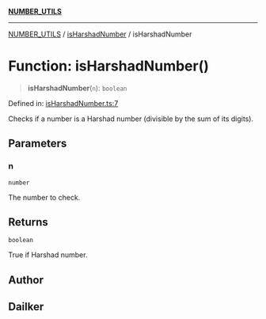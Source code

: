 [**NUMBER_UTILS**](../../README.md)

***

[NUMBER_UTILS](../../README.md) / [isHarshadNumber](../README.md) / isHarshadNumber

# Function: isHarshadNumber()

> **isHarshadNumber**(`n`): `boolean`

Defined in: [isHarshadNumber.ts:7](https://github.com/dailker/everyutil/blob/b7f22b082046077d9fa17a48e94d4c255288033b/src/number/isHarshadNumber.ts#L7)

Checks if a number is a Harshad number (divisible by the sum of its digits).

## Parameters

### n

`number`

The number to check.

## Returns

`boolean`

True if Harshad number.

## Author

## Dailker

